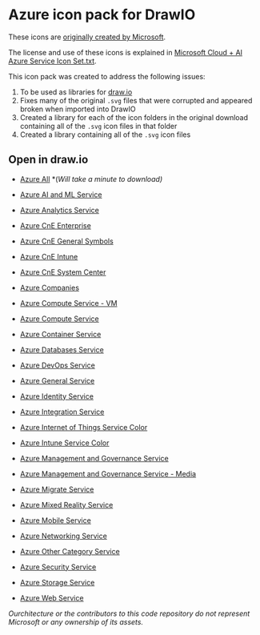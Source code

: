 # Azure icon pack for DrawIO

These icons are [originally created by Microsoft](https://www.microsoft.com/en-us/download/details.aspx?id=41937).

The license and use of these icons is explained in [Microsoft Cloud + AI Azure Service Icon Set.txt](./Microsoft%20Cloud%20+%20AI%20Azure%20Service%20Icon%20Set.txt).

This icon pack was created to address the following issues:

1. To be used as libraries for [draw.io](https://draw.io)
2. Fixes many of the original `.svg` files that were corrupted and appeared broken when imported into DrawIO
3. Created a library for each of the icon folders in the original download containing all of the `.svg` icon files in that folder
4. Created a library containing all of the `.svg` icon files

## Open in draw.io

* [Azure All](https://www.draw.io/?splash=0&clibs=Uhttps%3A%2F%2Fgithub.com%2Fourchitecture%2Fazure-drawio-icons%2Fraw%2Fmaster%2FAzure%20All.drawiolib) *(*Will take a minute to download)*

* [Azure AI and ML Service](https://www.draw.io/?splash=0&clibs=Uhttps%3A%2F%2Fraw.githubusercontent.com%2Fourchitecture%2Fazure-drawio-icons%2Fmaster%2FAzure%20AI%20and%20ML%20Service%20Color.drawiolib)
* [Azure Analytics Service](https://www.draw.io/?splash=0&clibs=Uhttps%3A%2F%2Fraw.githubusercontent.com%2Fourchitecture%2Fazure-drawio-icons%2Fmaster%2FAzure%20Analytics%20Service%20Color.drawiolib)
* [Azure CnE Enterprise](https://www.draw.io/?splash=0&clibs=Uhttps%3A%2F%2Fraw.githubusercontent.com%2Fourchitecture%2Fazure-drawio-icons%2Fmaster%2FAzure%20CnE%20Enterprise.drawiolib)
* [Azure CnE General Symbols](https://www.draw.io/?splash=0&clibs=Uhttps%3A%2F%2Fraw.githubusercontent.com%2Fourchitecture%2Fazure-drawio-icons%2Fmaster%2FAzure%20CnE%20General%20Symbols.drawiolib)
* [Azure CnE Intune](https://www.draw.io/?splash=0&clibs=Uhttps%3A%2F%2Fraw.githubusercontent.com%2Fourchitecture%2Fazure-drawio-icons%2Fmaster%2FAzure%20CnE%20Intune.drawiolib)
* [Azure CnE System Center](https://www.draw.io/?splash=0&clibs=Uhttps%3A%2F%2Fraw.githubusercontent.com%2Fourchitecture%2Fazure-drawio-icons%2Fmaster%2FAzure%20CnE%20System%20Center.drawiolib)
* [Azure Companies](https://www.draw.io/?splash=0&clibs=Uhttps%3A%2F%2Fraw.githubusercontent.com%2Fourchitecture%2Fazure-drawio-icons%2Fmaster%2FAzure%20Companies.drawiolib)
* [Azure Compute Service - VM](https://www.draw.io/?splash=0&clibs=Uhttps%3A%2F%2Fraw.githubusercontent.com%2Fourchitecture%2Fazure-drawio-icons%2Fmaster%2FAzure%20Compute%20Service%20Color%20-%20VM.drawiolib)
* [Azure Compute Service](https://www.draw.io/?splash=0&clibs=Uhttps%3A%2F%2Fraw.githubusercontent.com%2Fourchitecture%2Fazure-drawio-icons%2Fmaster%2FAzure%20Compute%20Service%20Color.drawiolib)
* [Azure Container Service](https://www.draw.io/?splash=0&clibs=Uhttps%3A%2F%2Fraw.githubusercontent.com%2Fourchitecture%2Fazure-drawio-icons%2Fmaster%2FAzure%20Container%20Service%20Color.drawiolib)
* [Azure Databases Service](https://www.draw.io/?splash=0&clibs=Uhttps%3A%2F%2Fraw.githubusercontent.com%2Fourchitecture%2Fazure-drawio-icons%2Fmaster%2FAzure%20Databases%20Service%20Color.drawiolib)
* [Azure DevOps Service](https://www.draw.io/?splash=0&clibs=Uhttps%3A%2F%2Fraw.githubusercontent.com%2Fourchitecture%2Fazure-drawio-icons%2Fmaster%2FAzure%20DevOps%20Service%20Color.drawiolib)
* [Azure General Service](https://www.draw.io/?splash=0&clibs=Uhttps%3A%2F%2Fraw.githubusercontent.com%2Fourchitecture%2Fazure-drawio-icons%2Fmaster%2FAzure%20General%20Service%20Icons.drawiolib)
* [Azure Identity Service](https://www.draw.io/?splash=0&clibs=Uhttps%3A%2F%2Fraw.githubusercontent.com%2Fourchitecture%2Fazure-drawio-icons%2Fmaster%2FAzure%20Identity%20Service%20Color.drawiolib)
* [Azure Integration Service](https://www.draw.io/?splash=0&clibs=Uhttps%3A%2F%2Fraw.githubusercontent.com%2Fourchitecture%2Fazure-drawio-icons%2Fmaster%2FAzure%20Integration%20Service%20Color.drawiolib)
* [Azure Internet of Things Service Color](https://www.draw.io/?splash=0&clibs=Uhttps%3A%2F%2Fraw.githubusercontent.com%2Fourchitecture%2Fazure-drawio-icons%2Fmaster%2FAzure%20Internet%20of%20Things%20Service%20Color.drawiolib)
* [Azure Intune Service Color](https://www.draw.io/?splash=0&clibs=Uhttps%3A%2F%2Fraw.githubusercontent.com%2Fourchitecture%2Fazure-drawio-icons%2Fmaster%2FAzure%20Intune%20Service%20Color.drawiolib)
* [Azure Management and Governance Service](https://www.draw.io/?splash=0&clibs=Uhttps%3A%2F%2Fraw.githubusercontent.com%2Fourchitecture%2Fazure-drawio-icons%2Fmaster%2FAzure%20Management%20and%20Governance%20Service%20Color.drawiolib)
* [Azure Management and Governance Service - Media](https://www.draw.io/?splash=0&clibs=Uhttps%3A%2F%2Fraw.githubusercontent.com%2Fourchitecture%2Fazure-drawio-icons%2Fmaster%2FAzure%20Management%20and%20Governance%20Service%20Color%20-%20Media.drawiolib)
* [Azure Migrate Service](https://www.draw.io/?splash=0&clibs=Uhttps%3A%2F%2Fraw.githubusercontent.com%2Fourchitecture%2Fazure-drawio-icons%2Fmaster%2FAzure%20Migrate%20Service%20Color.drawiolib)
* [Azure Mixed Reality Service](https://www.draw.io/?splash=0&clibs=Uhttps%3A%2F%2Fraw.githubusercontent.com%2Fourchitecture%2Fazure-drawio-icons%2Fmaster%2FAzure%20Mixed%20Reality%20Service%20Icon.drawiolib)
* [Azure Mobile Service](https://www.draw.io/?splash=0&clibs=Uhttps%3A%2F%2Fraw.githubusercontent.com%2Fourchitecture%2Fazure-drawio-icons%2Fmaster%2FAzure%20Mobile%20Service%20Color.drawiolib)
* [Azure Networking Service](https://www.draw.io/?splash=0&clibs=Uhttps%3A%2F%2Fraw.githubusercontent.com%2Fourchitecture%2Fazure-drawio-icons%2Fmaster%2FAzure%20Networking%20Service%20Color.drawiolib)
* [Azure Other Category Service](https://www.draw.io/?splash=0&clibs=Uhttps%3A%2F%2Fraw.githubusercontent.com%2Fourchitecture%2Fazure-drawio-icons%2Fmaster%2FAzure%20Other%20Category%20Service%20Icon.drawiolib)
* [Azure Security Service](https://www.draw.io/?splash=0&clibs=Uhttps%3A%2F%2Fraw.githubusercontent.com%2Fourchitecture%2Fazure-drawio-icons%2Fmaster%2FAzure%20Security%20Service%20Color.drawiolib)
* [Azure Storage Service](https://www.draw.io/?splash=0&clibs=Uhttps%3A%2F%2Fraw.githubusercontent.com%2Fourchitecture%2Fazure-drawio-icons%2Fmaster%2FAzure%20Storage%20Service%20Color.drawiolib)
* [Azure Web Service](https://www.draw.io/?splash=0&clibs=Uhttps%3A%2F%2Fraw.githubusercontent.com%2Fourchitecture%2Fazure-drawio-icons%2Fmaster%2FAzure%20Web%20Service%20Color.drawiolib)

_Ourchitecture or the contributors to this code repository do not represent Microsoft or any ownership of its assets._
